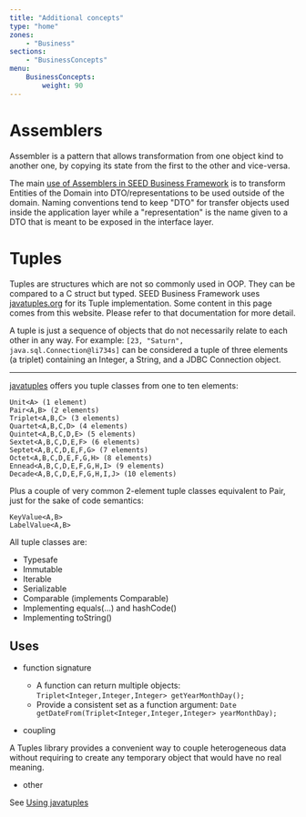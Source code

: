 ```yaml
---
title: "Additional concepts"
type: "home"
zones:
    - "Business"
sections:
    - "BusinessConcepts"
menu:
    BusinessConcepts:
        weight: 90
---
```


# Assemblers

Assembler is a pattern that allows transformation from one object kind to another one, by copying its state from the
first to the other and vice-versa.

<div class="callout callout-info">
The main <a href="#!/business-doc/hands-on-interface/expose-domain#assemblers">use of Assemblers in SEED Business Framework</a>
is to transform Entities of the Domain into DTO/representations to be used outside of the domain. Naming conventions tend
to keep "DTO" for transfer objects used inside the application layer while a "representation" is the name given to a DTO
that is meant to be exposed in the interface layer.
</div>

# Tuples

Tuples are structures which are not so commonly used in OOP. They can be compared to a C struct but typed. SEED Business
Framework uses [javatuples.org](http://javatuples.org) for its Tuple implementation. Some content in this page comes
from this website. Please refer to that documentation for more detail.

A tuple is just a sequence of objects that do not necessarily relate to each other in any way.
For example: `[23, "Saturn", java.sql.Connection@li734s]` can be considered a tuple of three elements (a triplet)
containing an Integer, a String, and a JDBC Connection object.

---

[javatuples](http://javatuples.org) offers you tuple classes from one to ten elements:
```
Unit<A> (1 element)
Pair<A,B> (2 elements)
Triplet<A,B,C> (3 elements)
Quartet<A,B,C,D> (4 elements)
Quintet<A,B,C,D,E> (5 elements)
Sextet<A,B,C,D,E,F> (6 elements)
Septet<A,B,C,D,E,F,G> (7 elements)
Octet<A,B,C,D,E,F,G,H> (8 elements)
Ennead<A,B,C,D,E,F,G,H,I> (9 elements)
Decade<A,B,C,D,E,F,G,H,I,J> (10 elements)
```

Plus a couple of very common 2-element tuple classes equivalent to Pair, just for the sake of code semantics:

```
KeyValue<A,B>
LabelValue<A,B>
```
All tuple classes are:

- Typesafe
- Immutable
- Iterable
- Serializable
- Comparable (implements Comparable<Tuple>)
- Implementing equals(...) and hashCode()
- Implementing toString()

## Uses

- function signature 

	- A function can return multiple objects: `Triplet<Integer,Integer,Integer> getYearMonthDay();`
	- Provide a consistent set as a function argument: `Date getDateFrom(Triplet<Integer,Integer,Integer> yearMonthDay);`

- coupling

A Tuples library provides a convenient way to couple heterogeneous data without requiring to create any temporary object that would have no real meaning.

- other

See [Using javatuples](http://www.javatuples.org/using.html)



